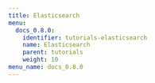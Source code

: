 ```yaml
---
title: Elasticsearch
menu:
  docs_0.8.0:
    identifier: tutorials-elasticsearch
    name: Elasticsearch
    parent: tutorials
    weight: 10
menu_name: docs_0.8.0
---
```

